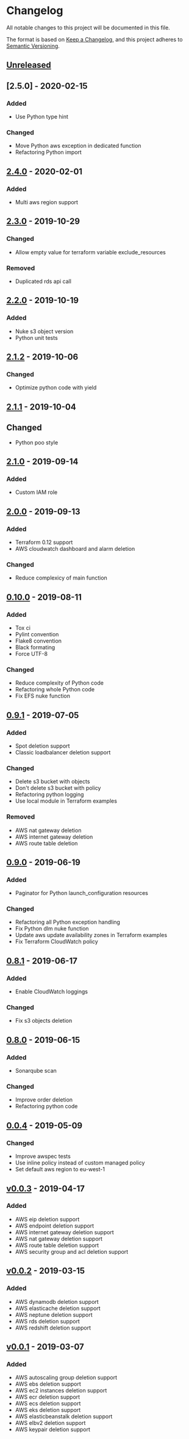 # Changelog
All notable changes to this project will be documented in this file.

The format is based on [Keep a Changelog](https://keepachangelog.com/en/1.0.0/),
and this project adheres to [Semantic Versioning](https://semver.org/spec/v2.0.0.html).

## [Unreleased]
## [2.5.0] - 2020-02-15
### Added
- Use Python type hint

### Changed
- Move Python aws exception in dedicated function
- Refactoring Python import

## [2.4.0] - 2020-02-01
### Added
- Multi aws region support

## [2.3.0] - 2019-10-29
### Changed
- Allow empty value for terraform variable exclude_resources

### Removed
- Duplicated rds api call

## [2.2.0] - 2019-10-19
### Added
- Nuke s3 object version
- Python unit tests

## [2.1.2] - 2019-10-06
### Changed
- Optimize python code with yield

## [2.1.1] - 2019-10-04
## Changed
- Python poo style

## [2.1.0] - 2019-09-14
### Added
- Custom IAM role

## [2.0.0] - 2019-09-13
### Added
- Terraform 0.12 support
- AWS cloudwatch dashboard and alarm deletion

### Changed
- Reduce complexicy of main function

## [0.10.0] - 2019-08-11
### Added
- Tox ci
- Pylint convention
- Flake8 convention
- Black formating
- Force UTF-8

### Changed
- Reduce complexity of Python code
- Refactoring whole Python code
- Fix EFS nuke function

## [0.9.1] - 2019-07-05
### Added
- Spot deletion support
- Classic loadbalancer deletion support

### Changed
- Delete s3 bucket with objects
- Don't delete s3 bucket with policy
- Refactoring python logging
- Use local module in Terraform examples

### Removed
- AWS nat gateway deletion
- AWS internet gateway deletion
- AWS route table deletion

## [0.9.0] - 2019-06-19
### Added
- Paginator for Python launch_configuration resources

### Changed
- Refactoring all Python exception handling
- Fix Python dlm nuke function
- Update aws update availability zones in Terraform examples
- Fix Terraform CloudWatch policy

## [0.8.1] - 2019-06-17
### Added
- Enable CloudWatch loggings

### Changed
- Fix s3 objects deletion

## [0.8.0] - 2019-06-15
### Added
- Sonarqube scan

### Changed
- Improve order deletion
- Refactoring python code

## [0.0.4] - 2019-05-09
### Changed
- Improve awspec tests
- Use inline policy instead of custom managed policy
- Set default aws region to eu-west-1

## [v0.0.3] - 2019-04-17
### Added
- AWS eip deletion support
- AWS endpoint deletion support
- AWS internet gateway deletion support
- AWS nat gateway deletion support
- AWS route table deletion support
- AWS security group and acl deletion support

## [v0.0.2] - 2019-03-15
### Added
- AWS dynamodb deletion support
- AWS elasticache deletion support
- AWS neptune deletion support
- AWS rds deletion support
- AWS redshift deletion support

## [v0.0.1] - 2019-03-07
### Added
- AWS autoscaling group deletion support
- AWS ebs deletion support
- AWS ec2 instances deletion support
- AWS ecr deletion support
- AWS ecs deletion support
- AWS eks deletion support
- AWS elasticbeanstalk deletion support
- AWS elbv2 deletion support
- AWS keypair deletion support

[Unreleased]: https://github.com/diodonfrost/terraform-aws-lambda-nuke/2.4.0...HEAD
[2.4.0]: https://github.com/diodonfrost/terraform-aws-lambda-nuke/2.3.0...2.4.0
[2.3.0]: https://github.com/diodonfrost/terraform-aws-lambda-nuke/2.2.0...2.3.0
[2.2.0]: https://github.com/diodonfrost/terraform-aws-lambda-nuke/2.1.2...2.2.0
[2.1.2]: https://github.com/diodonfrost/terraform-aws-lambda-nuke/2.1.1...2.1.2
[2.1.1]: https://github.com/diodonfrost/terraform-aws-lambda-nuke/2.1.0...2.1.1
[2.1.0]: https://github.com/diodonfrost/terraform-aws-lambda-nuke/2.0.0...2.1.0
[2.0.0]: https://github.com/diodonfrost/terraform-aws-lambda-nuke/0.10.0...2.0.0
[0.10.0]: https://github.com/diodonfrost/terraform-aws-lambda-nuke/0.9.1...0.10.0
[0.9.1]: https://github.com/diodonfrost/terraform-aws-lambda-nuke/0.9.0...0.9.1
[0.9.0]: https://github.com/diodonfrost/terraform-aws-lambda-nuke/0.8.1...0.9.0
[0.8.1]: https://github.com/diodonfrost/terraform-aws-lambda-nuke/0.8.0...0.8.1
[0.8.0]: https://github.com/diodonfrost/terraform-aws-lambda-nuke/0.0.4...0.8.0
[0.0.4]: https://github.com/diodonfrost/terraform-aws-lambda-nuke/v0.0.3...0.0.4
[v0.0.3]: https://github.com/diodonfrost/terraform-aws-lambda-nuke/v0.0.2...v0.0.3
[v0.0.2]: https://github.com/diodonfrost/terraform-aws-lambda-nuke/v0.0.1...v0.0.2
[v0.0.1]: https://github.com/diodonfrost/terraform-aws-lambda-nuke/releases/tag/v0.0.1
